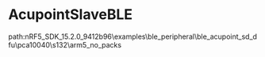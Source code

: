 # AcupointSlaveBLE 
path:nRF5_SDK_15.2.0_9412b96\examples\ble_peripheral\ble_acupoint_sd_dfu\pca10040\s132\arm5_no_packs
